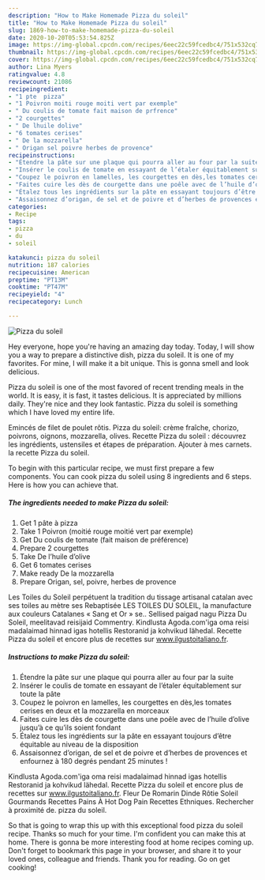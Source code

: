 ```yaml
---
description: "How to Make Homemade Pizza du soleil"
title: "How to Make Homemade Pizza du soleil"
slug: 1869-how-to-make-homemade-pizza-du-soleil
date: 2020-10-20T05:53:54.825Z
image: https://img-global.cpcdn.com/recipes/6eec22c59fcedbc4/751x532cq70/pizza-du-soleil-photo-principale-de-la-recette.jpg
thumbnail: https://img-global.cpcdn.com/recipes/6eec22c59fcedbc4/751x532cq70/pizza-du-soleil-photo-principale-de-la-recette.jpg
cover: https://img-global.cpcdn.com/recipes/6eec22c59fcedbc4/751x532cq70/pizza-du-soleil-photo-principale-de-la-recette.jpg
author: Lina Myers
ratingvalue: 4.8
reviewcount: 21086
recipeingredient:
- "1 pte  pizza"
- "1 Poivron moiti rouge moiti vert par exemple"
- " Du coulis de tomate fait maison de prfrence"
- "2 courgettes"
- " De lhuile dolive"
- "6 tomates cerises"
- " De la mozzarella"
- " Origan sel poivre herbes de provence"
recipeinstructions:
- "Étendre la pâte sur une plaque qui pourra aller au four par la suite"
- "Insérer le coulis de tomate en essayant de l’étaler équitablement sur toute la pâte"
- "Coupez le poivron en lamelles, les courgettes en dès,les tomates cerises en deux et la mozzarella en morceaux"
- "Faites cuire les dès de courgette dans une poêle avec de l’huile d’olive jusqu’à ce qu’ils soient fondant"
- "Étalez tous les ingrédients sur la pâte en essayant toujours d’être équitable au niveau de la disposition"
- "Assaisonnez d’origan, de sel et de poivre et d’herbes de provences et enfournez à 180 degrés pendant 25 minutes !"
categories:
- Recipe
tags:
- pizza
- du
- soleil

katakunci: pizza du soleil 
nutrition: 187 calories
recipecuisine: American
preptime: "PT13M"
cooktime: "PT47M"
recipeyield: "4"
recipecategory: Lunch

---
```



![Pizza du soleil](https://img-global.cpcdn.com/recipes/6eec22c59fcedbc4/751x532cq70/pizza-du-soleil-photo-principale-de-la-recette.jpg)

Hey everyone, hope you're having an amazing day today. Today, I will show you a way to prepare a distinctive dish, pizza du soleil. It is one of my favorites. For mine, I will make it a bit unique. This is gonna smell and look delicious.

Pizza du soleil is one of the most favored of recent trending meals in the world. It is easy, it is fast, it tastes delicious. It is appreciated by millions daily. They're nice and they look fantastic. Pizza du soleil is something which I have loved my entire life.

Emincés de filet de poulet rôtis. Pizza du soleil: crème fraîche, chorizo, poivrons, oignons, mozzarella, olives. Recette Pizza du soleil : découvrez les ingrédients, ustensiles et étapes de préparation. Ajouter à mes carnets. la recette Pizza du soleil.


To begin with this particular recipe, we must first prepare a few components. You can cook pizza du soleil using 8 ingredients and 6 steps. Here is how you can achieve that.

<!--inarticleads1-->

##### The ingredients needed to make Pizza du soleil:

1. Get 1 pâte à pizza
1. Take 1 Poivron (moitié rouge moitié vert par exemple)
1. Get  Du coulis de tomate (fait maison de préférence)
1. Prepare 2 courgettes
1. Take  De l’huile d’olive
1. Get 6 tomates cerises
1. Make ready  De la mozzarella
1. Prepare  Origan, sel, poivre, herbes de provence


Les Toiles du Soleil perpétuent la tradition du tissage artisanal catalan avec ses toiles au mètre ses Rebaptisée LES TOILES DU SOLEIL, la manufacture aux couleurs Catalanes « Sang et Or » se.. Sellised paigad nagu Pizza Du Soleil, meelitavad reisijaid Commentry. Kindlusta Agoda.com&#39;iga oma reisi madalaimad hinnad igas hotellis Restoranid ja kohvikud lähedal. Recette Pizza du soleil et encore plus de recettes sur www.ilgustoitaliano.fr. 

<!--inarticleads2-->

##### Instructions to make Pizza du soleil:

1. Étendre la pâte sur une plaque qui pourra aller au four par la suite
1. Insérer le coulis de tomate en essayant de l’étaler équitablement sur toute la pâte
1. Coupez le poivron en lamelles, les courgettes en dès,les tomates cerises en deux et la mozzarella en morceaux
1. Faites cuire les dès de courgette dans une poêle avec de l’huile d’olive jusqu’à ce qu’ils soient fondant
1. Étalez tous les ingrédients sur la pâte en essayant toujours d’être équitable au niveau de la disposition
1. Assaisonnez d’origan, de sel et de poivre et d’herbes de provences et enfournez à 180 degrés pendant 25 minutes !


Kindlusta Agoda.com&#39;iga oma reisi madalaimad hinnad igas hotellis Restoranid ja kohvikud lähedal. Recette Pizza du soleil et encore plus de recettes sur www.ilgustoitaliano.fr. Fleur De Romarin Dinde Rôtie Soleil Gourmands Recettes Pains À Hot Dog Pain Recettes Ethniques. Rechercher à proximité de. pizza du soleil. 

So that is going to wrap this up with this exceptional food pizza du soleil recipe. Thanks so much for your time. I'm confident you can make this at home. There is gonna be more interesting food at home recipes coming up. Don't forget to bookmark this page in your browser, and share it to your loved ones, colleague and friends. Thank you for reading. Go on get cooking!
